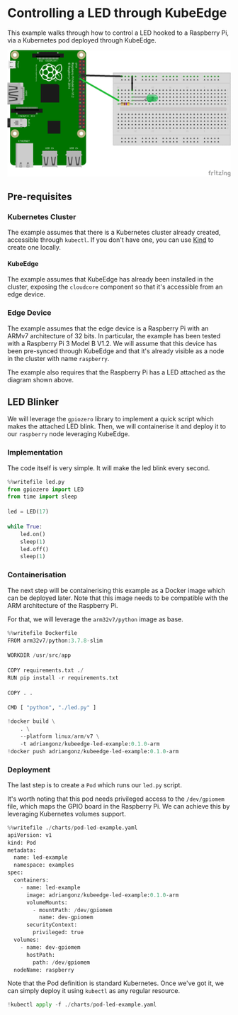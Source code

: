 # Controlling a LED through KubeEdge

This example walks through how to control a LED hooked to a Raspberry Pi, via a Kubernetes pod deployed through KubeEdge.

![raspberry-sketch](./images/raspberry-sketch.png)

## Pre-requisites

### Kubernetes Cluster

The example assumes that there is a Kubernetes cluster already created, accessible through `kubectl`. 
If you don't have one, you can use [Kind](https://github.com/kubernetes-sigs/kind) to create one locally.

#### KubeEdge

The example assumes that KubeEdge has already been installed in the cluster, exposing the `cloudcore` component so that it's accessible from an edge device.

### Edge Device

The example assumes that the edge device is a Raspberry Pi with an ARMv7 architecture of 32 bits.
In particular, the example has been tested with a Raspberry Pi 3 Model B V1.2.
We will assume that this device has been pre-synced through KubeEdge and that it's already visible as a node in the cluster with name `raspberry`. 

The example also requires that the Raspberry Pi has a LED attached as the diagram shown above.

## LED Blinker

We will leverage the `gpiozero` library to implement a quick script which makes the attached LED blink.
Then, we will containerise it and deploy it to our `raspberry` node leveraging KubeEdge.

### Implementation

The code itself is very simple.
It will make the led blink every second.


```python
%%writefile led.py
from gpiozero import LED
from time import sleep

led = LED(17)

while True:
    led.on()
    sleep(1)
    led.off()
    sleep(1)
```

### Containerisation

The next step will be containerising this example as a Docker image which can be deployed later.
Note that this image needs to be compatible with the ARM architecture of the Raspberry Pi.

For that, we will leverage the `arm32v7/python` image as base.


```python
%%writefile Dockerfile
FROM arm32v7/python:3.7.8-slim

WORKDIR /usr/src/app

COPY requirements.txt ./
RUN pip install -r requirements.txt

COPY . .

CMD [ "python", "./led.py" ]
```


```python
!docker build \
    . \
    --platform linux/arm/v7 \
    -t adriangonz/kubeedge-led-example:0.1.0-arm
!docker push adriangonz/kubeedge-led-example:0.1.0-arm
```

### Deployment

The last step is to create a `Pod` which runs our `led.py` script.

It's worth noting that this pod needs privileged access to the `/dev/gpiomem` file, which maps the GPIO board in the Raspberry Pi.
We can achieve this by leveraging Kubernetes volumes support.


```python
%%writefile ./charts/pod-led-example.yaml
apiVersion: v1
kind: Pod
metadata:
  name: led-example
  namespace: examples
spec:
  containers:
    - name: led-example
      image: adriangonz/kubeedge-led-example:0.1.0-arm
      volumeMounts:
        - mountPath: /dev/gpiomem
          name: dev-gpiomem
      securityContext:
        privileged: true
  volumes:
    - name: dev-gpiomem
      hostPath:
        path: /dev/gpiomem
  nodeName: raspberry
```

Note that the Pod definition is standard Kubernetes.
Once we've got it, we can simply deploy it using `kubectl` as any regular resource.


```python
!kubectl apply -f ./charts/pod-led-example.yaml
```


```python

```
